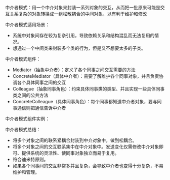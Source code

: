 中介者模式：用一个中介对象来封装一系列对象的交互，从而把一批原来可能是交互关系复杂的对象转换成一组松散耦合的中间对象，以有利于维护和修改

中介者模式适用场景：
* 系统中对象间存在较为复杂引用，导致依赖关系和结构混乱而无法复用的情况。
* 想通过一个中间类来封装多个类的行为，但是又不想要太多的子类。

中介者模式组件：
* Mediator（抽象中介者）：定义了各个同事之间交互需要的方法
* ConcreteMediator（具体中介者）：需要了解维护各个同事对象，并且负责协调各个具体同事之间的交互
* Colleague（抽象同事角色）：约束具体同事类的类型、并且实现一些具体同事类之间的公共方法
* ConcreteColleague（具体同事角色）：每个同事都知道中介者对象，要与同事通信则把通信告诉中介者

中介者模式组件实例：


中介者模式总结：
* 将多个对象之间的联系紧耦合封装到中介对象中，做到松耦合。
* 将多个对象之间的交互联系集中在中介对象中。发送变化仅需修改中介对象即可、提供系统的灵活性、使同事对象独立而易于复用。
* 符合迪米特原则。
* 如果各个同事间的交互非常多并且复杂，会导致中介者也变得十分复杂，不易维护和管理。